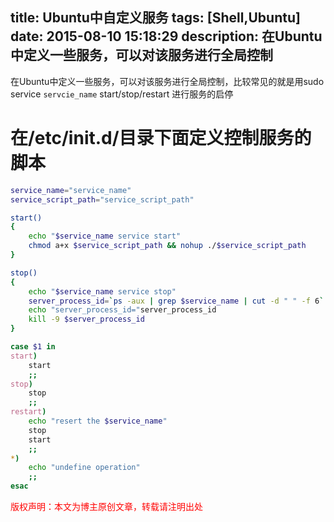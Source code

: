 title: Ubuntu中自定义服务
tags: [Shell,Ubuntu]
date: 2015-08-10 15:18:29
description: 在Ubuntu中定义一些服务，可以对该服务进行全局控制
---

在Ubuntu中定义一些服务，可以对该服务进行全局控制，比较常见的就是用sudo service `servcie_name` start/stop/restart 进行服务的启停

# 在/etc/init.d/目录下面定义控制服务的脚本

```bash
service_name="service_name"
service_script_path="service_script_path"

start()
{
    echo "$service_name service start"
    chmod a+x $service_script_path && nohup ./$service_script_path 
}

stop()
{
    echo "$service_name service stop"
    server_process_id=`ps -aux | grep $service_name | cut -d " " -f 6`
    echo "server_process_id="server_process_id
    kill -9 $server_process_id
}

case $1 in
start)
    start
    ;;
stop)
    stop
    ;;
restart)
    echo "resert the $service_name"
    stop
    start
    ;;
*)
    echo "undefine operation"
    ;;
esac
```

<font color="#FF0000">版权声明：本文为博主原创文章，转载请注明出处</font>